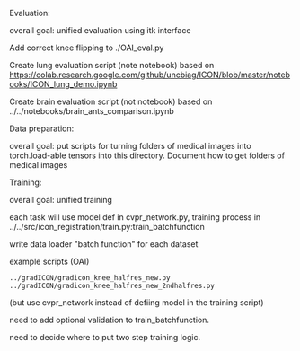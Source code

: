 Evaluation:

overall goal: unified evaluation using itk interface

Add correct knee flipping to ./OAI\_eval.py

Create lung evaluation script (note notebook) based on https://colab.research.google.com/github/uncbiag/ICON/blob/master/notebooks/ICON_lung_demo.ipynb

Create brain evaluation script (not notebook) based on ../../notebooks/brain_ants_comparison.ipynb

Data preparation:

overall goal: put scripts for turning folders of medical images into torch.load-able tensors into this directory. Document how to get folders of medical images


Training:

overall goal: unified training 

each task will use model def in cvpr_network.py, training process in ../../src/icon_registration/train.py:train_batchfunction

write data loader "batch function" for each dataset

example scripts (OAI) 
```
../gradICON/gradicon_knee_halfres_new.py
../gradICON/gradicon_knee_halfres_new_2ndhalfres.py
```
(but use cvpr_network instead of defiing model in the training script)

need to add optional validation to train_batchfunction.

need to decide where to put two step training logic.


